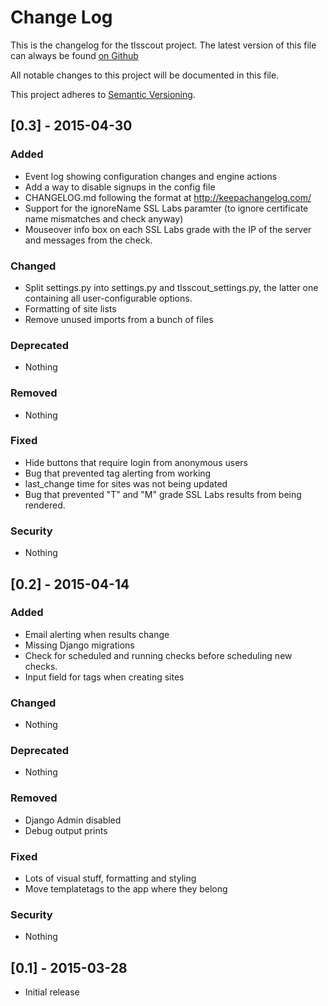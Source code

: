 # Change Log
This is the changelog for the tlsscout project. The latest version
of this file can always be found [on Github](https://github.com/tykling/tlsscout/blob/master/CHANGELOG.md)

All notable changes to this project will be documented in this file.

This project adheres to [Semantic Versioning](http://semver.org/).


## [0.3] - 2015-04-30
### Added
- Event log showing configuration changes and engine actions
- Add a way to disable signups in the config file 
- CHANGELOG.md following the format at http://keepachangelog.com/
- Support for the ignoreName SSL Labs paramter (to ignore
  certificate name mismatches and check anyway)
- Mouseover info box on each SSL Labs grade with the IP of the 
  server and messages from the check.

### Changed
- Split settings.py into settings.py and tlsscout_settings.py,
  the latter one containing all user-configurable options.
- Formatting of site lists
- Remove unused imports from a bunch of files

### Deprecated
- Nothing

### Removed
- Nothing

### Fixed
- Hide buttons that require login from anonymous users
- Bug that prevented tag alerting from working
- last_change time for sites was not being updated
- Bug that prevented "T" and "M" grade SSL Labs results from
  being rendered.

### Security
- Nothing


## [0.2] - 2015-04-14
### Added
- Email alerting when results change
- Missing Django migrations
- Check for scheduled and running checks before scheduling 
  new checks.
- Input field for tags when creating sites

### Changed
- Nothing

### Deprecated
- Nothing

### Removed
- Django Admin disabled
- Debug output prints

### Fixed
- Lots of visual stuff, formatting and styling
- Move templatetags to the app where they belong

### Security
- Nothing


## [0.1] - 2015-03-28
- Initial release

[v0.3]: https://github.com/tykling/tlsscout/compare/v0.2...v0.3
[v0.2]: https://github.com/tykling/tlsscout/compare/v0.1...v0.2
[v0.1]: https://github.com/tykling/tlsscout/tree/v0.1
